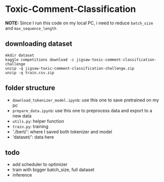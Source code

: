 # Toxic-Comment-Classification
**NOTE:** Since I run this code on my local PC, i need to reduce `batch_size` and `max_sequence_length`
## downloading dataset
```
mkdir dataset
kaggle competitions download -c jigsaw-toxic-comment-classification-challenge
unzip -q jigsaw-toxic-comment-classification-challenge.zip
unzip -q train.csv.zip
```
## folder structure
- `download_tokenizer_model.ipynb`: use this one to save pretrained on my pc
- `prepare_data.ipynb`: use this one to preprocess data and export to a new data
- `utils.py`: helper function
- `train.py`: training
- './bert/': where I saved both tokenizer and model
- 'dataset/': data here
## todo
- add scheduler to optimizer
- train with bigger batch_size, full dataset
- inference